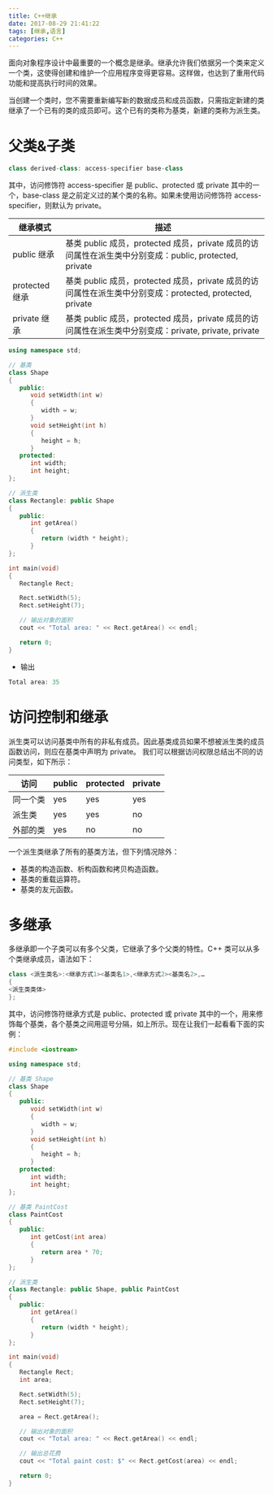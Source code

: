 ```yaml
---
title: C++继承
date: 2017-08-29 21:41:22
tags: [继承,语言]
categories: C++
---
```

面向对象程序设计中最重要的一个概念是继承。继承允许我们依据另一个类来定义一个类，这使得创建和维护一个应用程序变得更容易。这样做，也达到了重用代码功能和提高执行时间的效果。

当创建一个类时，您不需要重新编写新的数据成员和成员函数，只需指定新建的类继承了一个已有的类的成员即可。这个已有的类称为基类，新建的类称为派生类。

<!--more-->

# 父类&子类
```C++
class derived-class: access-specifier base-class
```
其中，访问修饰符 access-specifier 是 public、protected 或 private 其中的一个，base-class 是之前定义过的某个类的名称。如果未使用访问修饰符 access-specifier，则默认为 private。

继承模式|描述
-|-
public 继承|基类 public 成员，protected 成员，private 成员的访问属性在派生类中分别变成：public, protected, private
protected 继承|基类 public 成员，protected 成员，private 成员的访问属性在派生类中分别变成：protected, protected, private
private 继承|基类 public 成员，protected 成员，private 成员的访问属性在派生类中分别变成：private, private, private

```C++
using namespace std;

// 基类
class Shape
{
   public:
      void setWidth(int w)
      {
         width = w;
      }
      void setHeight(int h)
      {
         height = h;
      }
   protected:
      int width;
      int height;
};

// 派生类
class Rectangle: public Shape
{
   public:
      int getArea()
      {
         return (width * height);
      }
};

int main(void)
{
   Rectangle Rect;

   Rect.setWidth(5);
   Rect.setHeight(7);

   // 输出对象的面积
   cout << "Total area: " << Rect.getArea() << endl;

   return 0;
}
```
- 输出
```C++
Total area: 35
```

# 访问控制和继承
派生类可以访问基类中所有的非私有成员。因此基类成员如果不想被派生类的成员函数访问，则应在基类中声明为 private。
我们可以根据访问权限总结出不同的访问类型，如下所示：

访问 | public | protected | private
-|-|-|-
同一个类 | yes | yes | yes
派生类 | yes | yes | no
外部的类 | yes | no | no

一个派生类继承了所有的基类方法，但下列情况除外：

- 基类的构造函数、析构函数和拷贝构造函数。
- 基类的重载运算符。
- 基类的友元函数。

# 多继承
多继承即一个子类可以有多个父类，它继承了多个父类的特性。C++ 类可以从多个类继承成员，语法如下：

```C++
class <派生类名>:<继承方式1><基类名1>,<继承方式2><基类名2>,…
{
<派生类类体>
};
```
其中，访问修饰符继承方式是 public、protected 或 private 其中的一个，用来修饰每个基类，各个基类之间用逗号分隔，如上所示。现在让我们一起看看下面的实例：

```C++
#include <iostream>

using namespace std;

// 基类 Shape
class Shape
{
   public:
      void setWidth(int w)
      {
         width = w;
      }
      void setHeight(int h)
      {
         height = h;
      }
   protected:
      int width;
      int height;
};

// 基类 PaintCost
class PaintCost
{
   public:
      int getCost(int area)
      {
         return area * 70;
      }
};

// 派生类
class Rectangle: public Shape, public PaintCost
{
   public:
      int getArea()
      {
         return (width * height);
      }
};

int main(void)
{
   Rectangle Rect;
   int area;

   Rect.setWidth(5);
   Rect.setHeight(7);

   area = Rect.getArea();

   // 输出对象的面积
   cout << "Total area: " << Rect.getArea() << endl;

   // 输出总花费
   cout << "Total paint cost: $" << Rect.getCost(area) << endl;

   return 0;
}
```
